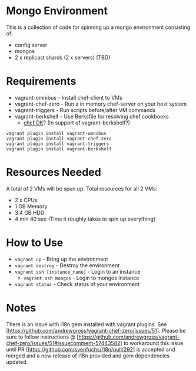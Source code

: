Mongo Environment
=================
This is a collection of code for spinning up a mongo environment consisting of:
* config server
* mongos
* 2 x replicast shards (2 x servers) (TBD)

Requirements
============
* vagrant-omnibus - Install chef-client to VMs
* vagrant-chef-zero - Run a in memory chef-server on your host system
* vagrant-triggers - Run scripts before/after VM commands
* vagrant-berkshelf - Use Berksfile for resolving chef cookbooks
  * [chef DK](https://downloads.getchef.com/chef-dk/)? (In support of vagrant-berkshelf?)

```
vagrant plugin install vagrant-omnibus
vagrant plugin install vagrant-chef-zero
vagrant plugin install vagrant-triggers
vagrant plugin install vagrant-berkshelf
```

Resources Needed
================
A total of 2 VMs will be spun up.  Total resources for all 2 VMs:
* 2 x CPUs
* 1 GB Memory
* 3.4 GB HDD
* 4 min 40 sec (Time it roughly takes to spin up everything)

How to Use
==========
* `vagrant up` - Bring up the environment
* `vagrant destroy` - Destroy the environment
* `vagrant ssh [instance_name]` - Login to an instance
  * `vagrant ssh mongos` - Login to mongos instance
* `vagrant status` - Check status of your environment

Notes
=====
There is an issue with i18n gem installed with vagrant plugins.  See [https://github.com/andrewgross/vagrant-chef-zero/issues/51].  Please be sure to follow instructions @ [https://github.com/andrewgross/vagrant-chef-zero/issues/51#issuecomment-57443582] to workaround this issue until PR [https://github.com/svenfuchs/i18n/pull/292] is accepted and merged and a new release of i18n provided and gem dependencies updated.
